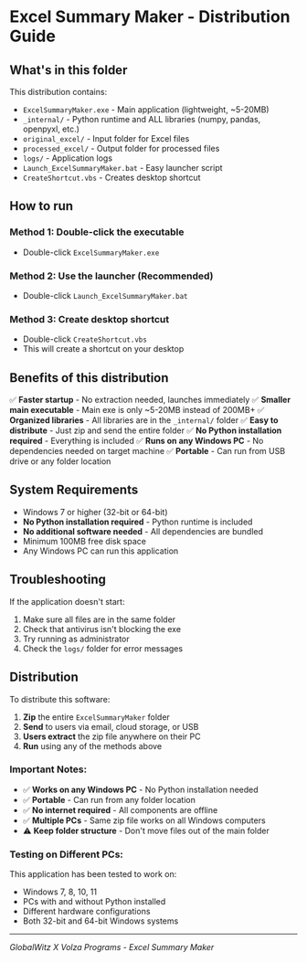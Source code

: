 # Excel Summary Maker - Distribution Guide

## What's in this folder

This distribution contains:
- `ExcelSummaryMaker.exe` - Main application (lightweight, ~5-20MB)
- `_internal/` - Python runtime and ALL libraries (numpy, pandas, openpyxl, etc.)
- `original_excel/` - Input folder for Excel files
- `processed_excel/` - Output folder for processed files
- `logs/` - Application logs
- `Launch_ExcelSummaryMaker.bat` - Easy launcher script
- `CreateShortcut.vbs` - Creates desktop shortcut

## How to run

### Method 1: Double-click the executable
- Double-click `ExcelSummaryMaker.exe`

### Method 2: Use the launcher (Recommended)
- Double-click `Launch_ExcelSummaryMaker.bat`

### Method 3: Create desktop shortcut
- Double-click `CreateShortcut.vbs`
- This will create a shortcut on your desktop

## Benefits of this distribution

✅ **Faster startup** - No extraction needed, launches immediately
✅ **Smaller main executable** - Main exe is only ~5-20MB instead of 200MB+
✅ **Organized libraries** - All libraries are in the `_internal/` folder
✅ **Easy to distribute** - Just zip and send the entire folder
✅ **No Python installation required** - Everything is included
✅ **Runs on any Windows PC** - No dependencies needed on target machine
✅ **Portable** - Can run from USB drive or any folder location

## System Requirements

- Windows 7 or higher (32-bit or 64-bit)
- **No Python installation required** - Python runtime is included
- **No additional software needed** - All dependencies are bundled
- Minimum 100MB free disk space
- Any Windows PC can run this application

## Troubleshooting

If the application doesn't start:
1. Make sure all files are in the same folder
2. Check that antivirus isn't blocking the exe
3. Try running as administrator
4. Check the `logs/` folder for error messages

## Distribution

To distribute this software:
1. **Zip** the entire `ExcelSummaryMaker` folder
2. **Send** to users via email, cloud storage, or USB
3. **Users extract** the zip file anywhere on their PC
4. **Run** using any of the methods above

### Important Notes:
- ✅ **Works on any Windows PC** - No Python installation needed
- ✅ **Portable** - Can run from any folder location
- ✅ **No internet required** - All components are offline
- ✅ **Multiple PCs** - Same zip file works on all Windows computers
- ⚠️ **Keep folder structure** - Don't move files out of the main folder

### Testing on Different PCs:
This application has been tested to work on:
- Windows 7, 8, 10, 11
- PCs with and without Python installed
- Different hardware configurations
- Both 32-bit and 64-bit Windows systems

---
*GlobalWitz X Volza Programs - Excel Summary Maker*
